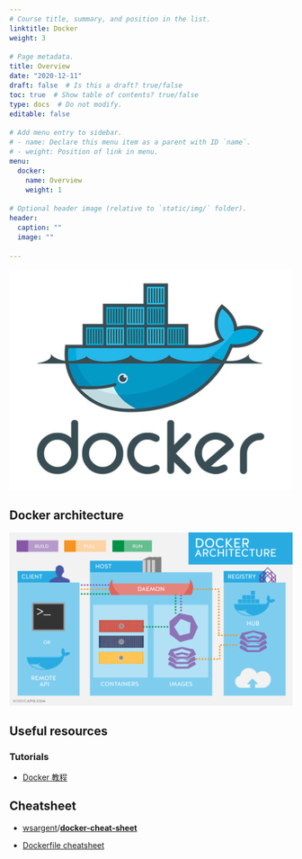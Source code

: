 ```yaml
---
# Course title, summary, and position in the list.
linktitle: Docker
weight: 3

# Page metadata.
title: Overview
date: "2020-12-11"
draft: false  # Is this a draft? true/false
toc: true  # Show table of contents? true/false
type: docs  # Do not modify.
editable: false

# Add menu entry to sidebar.
# - name: Declare this menu item as a parent with ID `name`.
# - weight: Position of link in menu.
menu:
  docker:
    name: Overview
    weight: 1

# Optional header image (relative to `static/img/` folder).
header:
  caption: ""
  image: ""

---
```


<img src="https://raw.githubusercontent.com/EckoTan0804/upic-repo/master/uPic/dockerhero.jpg" alt="How to export and import containers with Docker - TechRepublic" style="zoom: 50%;" />

## Docker architecture

![Docker Architecture](https://raw.githubusercontent.com/EckoTan0804/upic-repo/master/uPic/Docker_Architecture.png)



## Useful resources

### Tutorials

- [Docker 教程](https://www.runoob.com/docker/docker-tutorial.html)

## Cheatsheet

- [wsargent](https://github.com/wsargent)/**[docker-cheat-sheet](https://github.com/wsargent/docker-cheat-sheet)**

- [Dockerfile cheatsheet](https://kapeli.com/cheat_sheets/Dockerfile.docset/Contents/Resources/Documents/index)